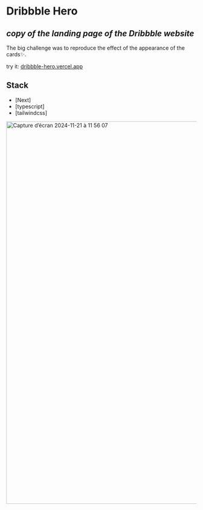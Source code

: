 # Dribbble Hero
## _copy of the landing page of the Dribbble website_

The big challenge was to reproduce the effect of the appearance of the cards✨.

try it: [dribbble-hero.vercel.app](https://dribbble-hero.vercel.app/)

## Stack
- [Next]
- [typescript]
- [tailwindcss]
<img width="1013" alt="Capture d’écran 2024-11-21 à 11 56 07" src="https://github.com/user-attachments/assets/6b293463-37dc-4201-b50b-420409755fbc">
